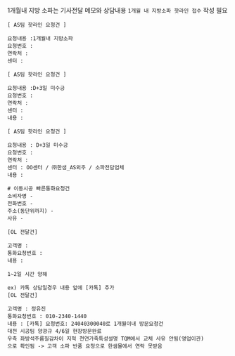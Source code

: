 1개월내 지방 소파는 기사전달 메모와 상담내용 `1개월 내 지방소파 핫라인 접수` 작성 필요

```
[ AS팀 핫라인 요청건 ]

요청내용 :1개월내 지방소파 
요청번호 : 
연락처 :   
센터 :
```

```
[ AS팀 핫라인 요청건 ]

요청내용 :D+3일 미수긍
요청번호 : 
연락처 :   
센터 :
내용 :
```

```
[ AS팀 핫라인 요청건 ] 

요청내용 : D+3일 미수긍 
요청번호 : 
연락처 : 
센터 : OO센터 / ㈜한샘_AS외주 / 소파전담업체 
내용 :
```

```
# 이동시공 빠른통화요청건 
소비자명 - 
전화번호 - 
주소(동단위까지) - 
사유 -
```

```
[OL 전달건]

고객명 : 
통화요청번호 : 
내용 : 

1~2일 시간 양해
```
```
ex) 카톡 상담일경우 내용 앞에 [카톡] 추가
[OL 전달건]

고객명 : 정유진
통화요청번호 : 010-2340-1440
내용 : [카톡] 요청번호: 24040300040로 1개월이내 방문요청건
대전 시공팀 양광규 4/6일 현장방문완료
우측 좌방석주름질감차이 지적 천연가죽특성설명 TQM에서 교체 사유 안됨(영업이관)
으로 확인됨 -> 고객 소파 반품 요청으로 한샘몰에서 연락 못받음
```